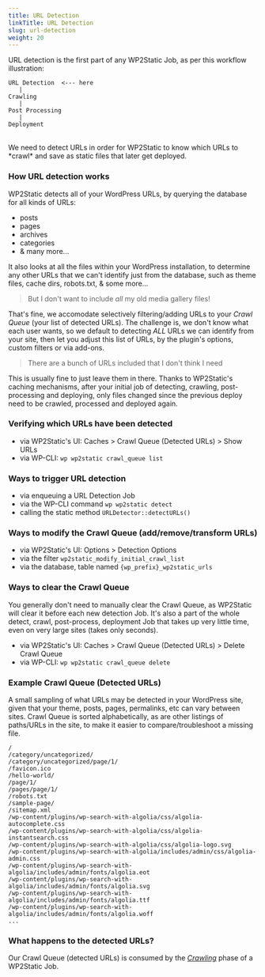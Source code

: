 ```yaml
---
title: URL Detection
linkTitle: URL Detection
slug: url-detection
weight: 20
---
```


URL detection is the first part of any WP2Static Job, as per this workflow illustration:

```
URL Detection  <--- here
   |
Crawling    
   |
Post Processing
   |
Deployment
```

<br>
We need to detect URLs in order for WP2Static to know which URLs to *crawl* and save as static files that later get deployed.

### How URL detection works

WP2Static detects all of your WordPress URLs, by querying the database for all kinds of URLs:

 - posts
 - pages
 - archives
 - categories
 - &amp; many more...

It also looks at all the files within your WordPress installation, to determine any other URLs that we can't identify just from the database, such as theme files, cache dirs, robots.txt, &amp; some more...


> But I don't want to include *all* my old media gallery files!

That's fine, we accomodate selectively filtering/adding URLs to your *Crawl Queue* (your list of detected URLs). The challenge is, we don't know what each user wants, so we default to detecting *ALL* URLs we can identify from your site, then let you adjust this list of URLs, by the plugin's options, custom filters or via add-ons.

> There are a bunch of URLs included that I don't think I need

This is usually fine to just leave them in there. Thanks to WP2Static's caching mechanisms, after your initial job of detecting, crawling, post-processing and deploying, only files changed since the previous deploy need to be crawled, processed and deployed again.

### Verifying which URLs have been detected

 - via WP2Static's UI: Caches > Crawl Queue (Detected URLs) > Show URLs
 - via WP-CLI: `wp wp2static crawl_queue list`

### Ways to trigger URL detection

 - via enqueuing a URL Detection Job
 - via the WP-CLI command `wp wp2static detect`
 - calling the static method `URLDetector::detectURLs()`

### Ways to modify the Crawl Queue (add/remove/transform URLs)

 - via WP2Static's UI: Options > Detection Options
 - via the filter `wp2static_modify_initial_crawl_list`
 - via the database, table named `{wp_prefix}_wp2static_urls`

### Ways to clear the Crawl Queue

You generally don't need to manually clear the Crawl Queue, as WP2Static will clear it before each new detection Job. It's also a part of the whole detect, crawl, post-process, deployment Job that takes up very little time, even on very large sites (takes only seconds).

 - via WP2Static's UI: Caches > Crawl Queue (Detected URLs) > Delete Crawl Queue
 - via WP-CLI: `wp wp2static crawl_queue delete`

### Example Crawl Queue (Detected URLs)

A small sampling of what URLs may be detected in your WordPress site, given that your theme, posts, pages, permalinks, etc can vary between sites. Crawl Queue is sorted alphabetically, as are other listings of paths/URLs in the site, to make it easier to compare/troubleshoot a missing file.

```
/
/category/uncategorized/
/category/uncategorized/page/1/
/favicon.ico
/hello-world/
/page/1/
/pages/page/1/
/robots.txt
/sample-page/
/sitemap.xml
/wp-content/plugins/wp-search-with-algolia/css/algolia-autocomplete.css
/wp-content/plugins/wp-search-with-algolia/css/algolia-instantsearch.css
/wp-content/plugins/wp-search-with-algolia/css/algolia-logo.svg
/wp-content/plugins/wp-search-with-algolia/includes/admin/css/algolia-admin.css
/wp-content/plugins/wp-search-with-algolia/includes/admin/fonts/algolia.eot
/wp-content/plugins/wp-search-with-algolia/includes/admin/fonts/algolia.svg
/wp-content/plugins/wp-search-with-algolia/includes/admin/fonts/algolia.ttf
/wp-content/plugins/wp-search-with-algolia/includes/admin/fonts/algolia.woff
...
```

### What happens to the detected URLs?

Our Crawl Queue (detected URLs) is consumed by the *[Crawling](/docs/crawling)* phase of a WP2Static Job.
